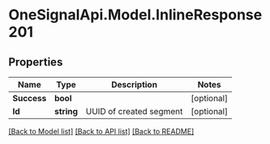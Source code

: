 # OneSignalApi.Model.InlineResponse201

## Properties

Name | Type | Description | Notes
------------ | ------------- | ------------- | -------------
**Success** | **bool** |  | [optional] 
**Id** | **string** | UUID of created segment | [optional] 

[[Back to Model list]](../README.md#documentation-for-models) [[Back to API list]](../README.md#documentation-for-api-endpoints) [[Back to README]](../README.md)

